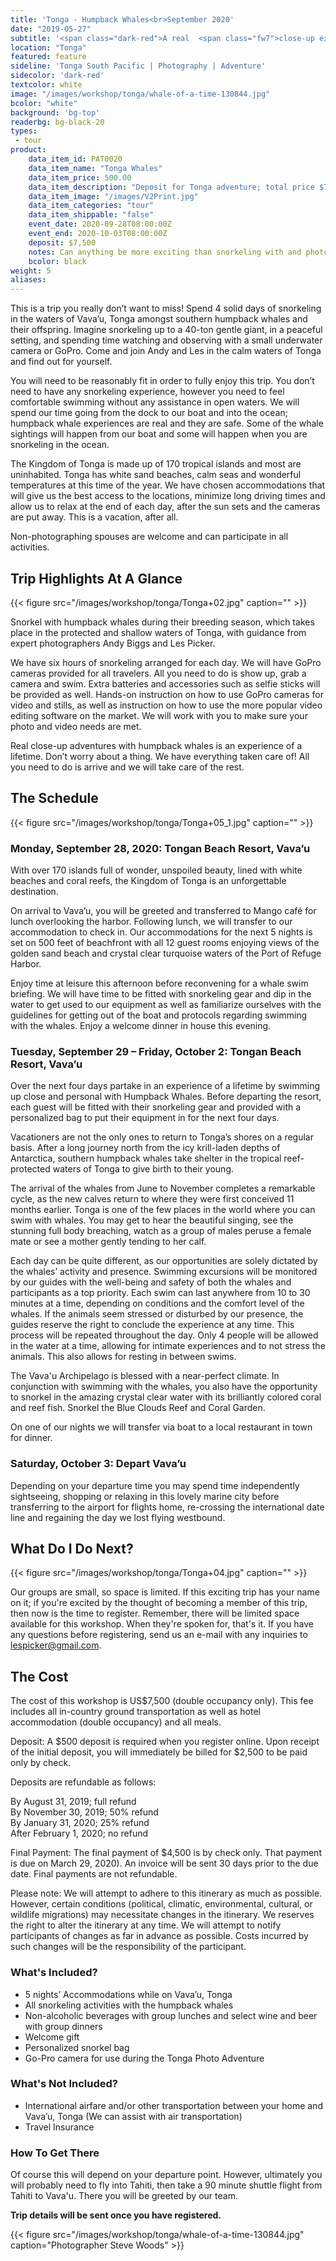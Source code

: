 ```yaml
---
title: 'Tonga - Humpback Whales<br>September 2020'
date: "2019-05-27"
subtitle: '<span class="dark-red">A real  <span class="fw7">close-up experience</span> with Les Picker &amp; Andy Biggs.</span>'
location: "Tonga"
featured: feature
sideline: 'Tonga South Pacific | Photography | Adventure'
sidecolor: 'dark-red'
textcolor: white
image: "/images/workshop/tonga/whale-of-a-time-130844.jpg"
bcolor: "white"
background: 'bg-top'
readerbg: bg-black-20
types:
 - tour
product:
    data_item_id: PAT0020
    data_item_name: "Tonga Whales"
    data_item_price: 500.00
    data_item_description: "Deposit for Tonga adventure; total price $7,500."
    data_item_image: "/images/V2Print.jpg"
    data_item_categories: "tour"
    data_item_shippable: "false"
    event_date: 2020-09-28T08:00:00Z
    event_end: 2020-10-03T08:00:00Z
    deposit: $7,500
    notes: Can anything be more exciting than snorkeling with and photographing humpback whales and their calves? $7,500 per person double occupancy. After initial $500 deposit,  you will immediately be billed $2,500, to be paid by check. Final payment of $4,500 is due on March 29, 2020. Deposits are refundable as follows; 100% by August 31, 2019; 50% by November 30, 2019, and 25% by January 31, 2020. Final payments are not refundable. All costs are in U.S. dollars.  
    bcolor: black
weight: 5
aliases:
---
```

This is a trip you really don’t want to miss! Spend 4 solid days of snorkeling in the waters of Vava’u, Tonga amongst southern humpback whales and their offspring. Imagine snorkeling up to a 40-ton gentle giant, in a peaceful setting, and spending time watching and observing with a small underwater camera or GoPro. Come and join Andy  and Les in the calm waters of Tonga and find out for yourself.

You will need to be reasonably fit in order to fully enjoy this trip. You don’t need to have any snorkeling experience, however you need to feel comfortable swimming without any assistance in open waters. We will spend our time going from the dock to our boat and into the ocean; humpback whale experiences are real and they are safe. Some of the whale sightings will happen from our boat and some will happen when you are snorkeling in the ocean.

The Kingdom of Tonga is made up of 170 tropical islands and most are uninhabited. Tonga has white sand beaches, calm seas and wonderful temperatures at this time of the year. We have chosen accommodations that will give us the best access to the locations, minimize long driving times and allow us to relax at the end of each day, after the sun sets and the cameras are put away. This is a vacation, after all.

Non-photographing spouses are welcome and can participate in all activities. 

## Trip Highlights At A Glance

{{< figure src="/images/workshop/tonga/Tonga+02.jpg" caption="" >}}

Snorkel with humpback whales during their breeding season, which takes place in the protected and shallow waters of Tonga, with guidance from expert photographers Andy Biggs and Les Picker.

We have six hours of snorkeling arranged for each day. We will have GoPro cameras provided for all travelers. All you need to do is show up, grab a camera and swim. Extra batteries and accessories such as selfie sticks will be provided as well. Hands-on instruction on how to use GoPro cameras for video and stills, as well as instruction on how to use the more popular video editing software on the market. We will work with you to make sure your photo and video needs are met.

Real close-up adventures with humpback whales is an experience of a lifetime. Don’t worry about a thing. We have everything taken care of! All you need to do is arrive and we will take care of the rest.

## The Schedule

{{< figure src="/images/workshop/tonga/Tonga+05_1.jpg" caption="" >}}

### Monday, September 28, 2020:  Tongan Beach Resort, Vava’u

With over 170 islands full of wonder, unspoiled beauty, lined with white beaches and coral reefs, the Kingdom of Tonga is an unforgettable destination.

On arrival to Vava’u, you will be greeted and transferred to Mango café for lunch overlooking the harbor. Following lunch, we will transfer to our accommodation to check in. Our accommodations for the next 5 nights is set on 500 feet of beachfront with all 12 guest rooms enjoying views of the golden sand beach and crystal clear turquoise waters of the Port of Refuge Harbor.

Enjoy time at leisure this afternoon before reconvening for a whale swim briefing. We will have time to be fitted with snorkeling gear and dip in the water to get used to our equipment as well as familiarize ourselves with the guidelines for getting out of the boat and protocols regarding swimming with the whales. Enjoy a welcome dinner in house this evening. 

### Tuesday, September 29 – Friday, October 2: Tongan Beach Resort, Vava’u

Over the next four days partake in an experience of a lifetime by swimming up close and personal with Humpback Whales. Before departing the resort, each guest will be fitted with their snorkeling gear and provided with a personalized bag to put their equipment in for the next four days. 

Vacationers are not the only ones to return to Tonga’s shores on a regular basis. After a long journey north from the icy krill-laden depths of Antarctica, southern humpback whales take shelter in the tropical reef-protected waters of Tonga to give birth to their young. 

The arrival of the whales from June to November completes a remarkable cycle, as the new calves return to where they were first conceived 11 months earlier. Tonga is one of the few places in the world where you can swim with whales. You may get to hear the beautiful singing, see the stunning full body breaching, watch as a group of males peruse a female mate or see a mother gently tending to her calf. 

Each day can be quite different, as our opportunities are solely dictated by the whales’ activity and presence. Swimming excursions will be monitored by our guides with the well-being and safety of both the whales and participants as a top priority. Each swim can last anywhere from 10 to 30 minutes at a time, depending on conditions and the comfort level of the whales. If the animals seem stressed or disturbed by our presence, the guides reserve the right to conclude the experience at any time. This process will be repeated throughout the day. Only 4 people will be allowed in the water at a time, allowing for intimate experiences and to not stress the animals. This also allows for resting in between swims. 

The Vava'u Archipelago is blessed with a near-perfect climate. In conjunction with swimming with the whales, you also have the opportunity to snorkel in the amazing crystal clear water with its brilliantly colored coral and reef fish. Snorkel the Blue Clouds Reef and Coral Garden.

On one of our nights we will transfer via boat to a local restaurant in town for dinner.

### Saturday, October 3: Depart Vava’u

Depending on your departure time you may spend time independently sightseeing, shopping or relaxing in this lovely marine city before transferring to the airport for flights home, re-crossing the international date line and regaining the day we lost flying westbound.

## What Do I Do Next?

{{< figure src="/images/workshop/tonga/Tonga+04.jpg" caption="" >}}

Our groups are small, so space is limited. If this exciting trip has your name on it; if you're excited by the thought of becoming a member of this trip, then now is the time to register. Remember, there will be limited space available for this workshop. When they're spoken for, that's it. If you have any questions before registering, send us an e-mail with any inquiries to lespicker@gmail.com.
 
## The Cost

The cost of this workshop is US$7,500 (double occupancy only). This fee includes all in-country ground transportation as well as hotel accommodation (double occupancy) and all meals.

Deposit: A $500 deposit is required when you register online. Upon receipt of the initial deposit, you will immediately be billed for $2,500 to be paid only by check.

Deposits are refundable as follows: 

By August 31, 2019; full refund<br>
By November 30, 2019; 50% refund<br>
By January 31, 2020; 25% refund<br>
After February 1, 2020; no refund<br>

Final Payment: The final payment of $4,500 is by check only. That payment is due on March 29, 2020). An invoice will be sent 30 days prior to the due date. Final payments are not refundable. 

Please note: We will attempt to adhere to this itinerary as much as possible. However, certain conditions (political, climatic, environmental, cultural, or wildlife migrations) may necessitate changes in the itinerary. We reserves the right to alter the itinerary at any time. We will attempt to notify participants of changes as far in advance as possible. Costs incurred by such changes will be the responsibility of the participant.

### What's Included?

- 5 nights’ Accommodations while on Vava’u, Tonga
- All snorkeling activities with the humpback whales
- Non-alcoholic beverages with group lunches and select wine and beer with group dinners
- Welcome gift
- Personalized snorkel bag
- Go-Pro camera for use during the Tonga Photo Adventure

### What's Not Included?

- International airfare and/or other transportation between your home and Vava’u, Tonga (We can assist with air transportation)
- Travel Insurance

### How To Get There

Of course this will depend on your departure point. However, ultimately you will probably need to fly into Tahiti, then take a 90 minute shuttle flight from Tahiti to Vava'u. There you will be greeted by our team. 

**Trip details will be sent once you have registered.** 

{{< figure src="/images/workshop/tonga/whale-of-a-time-130844.jpg" caption="Photographer Steve Woods" >}}

